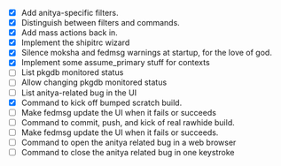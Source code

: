 - [x] Add anitya-specific filters.
- [x] Distinguish between filters and commands.
- [x] Add mass actions back in.
- [x] Implement the shipitrc wizard
- [x] Silence moksha and fedmsg warnings at startup, for the love of god.
- [x] Implement some assume_primary stuff for contexts
- [ ] List pkgdb monitored status
- [ ] Allow changing pkgdb monitored status
- [ ] List anitya-related bug in the UI
- [x] Command to kick off bumped scratch build.
- [ ] Make fedmsg update the UI when it fails or succeeds
- [ ] Command to commit, push, and kick of real rawhide build.
- [ ] Make fedmsg update the UI when it fails or succeeds.
- [ ] Command to open the anitya related bug in a web browser
- [ ] Command to close the anitya related bug in one keystroke
